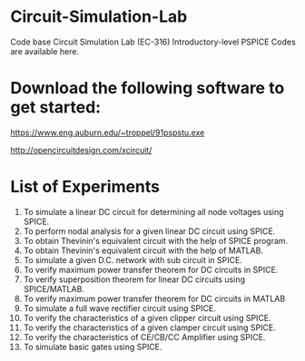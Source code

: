# Circuit-Simulation-Lab
Code base Circuit Simulation Lab (EC-316) 
Introductory-level PSPICE Codes are available here.

# Download the following software to get started: 
https://www.eng.auburn.edu/~troppel/91pspstu.exe

http://opencircuitdesign.com/xcircuit/

# List of Experiments
1. To simulate a linear DC circuit for determining all node voltages using SPICE.
2. To perform nodal analysis for a given linear DC circuit using SPICE.
3. To obtain Thevinin's equivalent circuit with the help of SPICE program.
4. To obtain Thevinin's equivalent circuit with the help of MATLAB.
5. To simulate a given D.C. network with sub circuit in SPICE.
6. To verify maximum power transfer theorem for DC circuits in SPICE.
7. To verify superposition theorem for linear DC circuits using SPICE/MATLAB.
8. To verify maximum power transfer theorem for DC circuits in MATLAB
9. To simulate a full wave rectifier circuit using SPICE.
10. To verify the characteristics of a given clipper circuit using SPICE.
11. To verify the characteristics of a given clamper circuit using SPICE.
12. To verify the characteristics of CE/CB/CC Amplifier using SPICE.
13. To simulate basic gates using SPICE.
